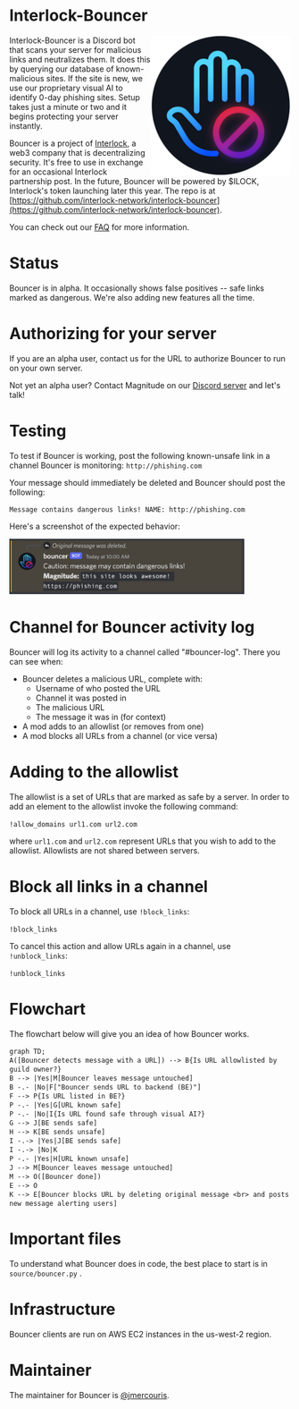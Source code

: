 <!-- @format -->

# Interlock-Bouncer

<img src="./bouncer-dark.png" align="right" width="250" height="250"/>

Interlock-Bouncer is a Discord bot that scans your server for
malicious links and neutralizes them. It does this by querying our
database of known-malicious sites. If the site is new, we use our
proprietary visual AI to identify 0-day phishing sites. Setup takes
just a minute or two and it begins protecting your server instantly.

Bouncer is a project of [Interlock](https://www.interlock.network/), a web3 company that is
decentralizing security. It's free to use in exchange for an
occasional Interlock partnership post. In the future,
Bouncer will be powered by $ILOCK, Interlock's token
launching later this year. The repo is at
[https://github.com/interlock-network/interlock-bouncer](https://github.com/interlock-network/interlock-bouncer).

You can check out our [FAQ](https://interlock-network.github.io/interlock-bouncer/) for more information.

# Status

Bouncer is in alpha. It occasionally shows false positives -- safe links marked as dangerous.
We're also adding new features all the time.

# Authorizing for your server

If you are an alpha user, contact us for the URL to authorize Bouncer to run on your own server.

Not yet an alpha user? Contact Magnitude on our [Discord server](https://discord.gg/ezraXYD8) and let's talk!

# Testing

To test if Bouncer is working, post the following
known-unsafe link in a channel Bouncer is monitoring:
`http://phishing.com`

Your message should immediately be deleted and Bouncer should post the following:

```
Message contains dangerous links! NAME: http://phishing.com
```

Here's a screenshot of the expected behavior:

<img width="421" alt="Interlock-Bouncer reacting to a malicious link" src="screenshot.png">

# Channel for Bouncer activity log

Bouncer will log its activity to a channel called "#bouncer-log". There you can see when:
- Bouncer deletes a malicious URL, complete with:
  - Username of who posted the URL
  - Channel it was posted in
  - The malicious URL
  - The message it was in (for context)
- A mod adds to an allowlist (or removes from one)
- A mod blocks all URLs from a channel (or vice versa)
  
# Adding to the allowlist

The allowlist is a set of URLs that are marked as safe by a server. In
order to add an element to the allowlist invoke the following command:

`!allow_domains url1.com url2.com`

where `url1.com` and `url2.com` represent URLs that you wish to add to
the allowlist. Allowlists are not shared between servers.

# Block all links in a channel

To block all URLs in a channel, use `!block_links`:

`!block_links`

To cancel this action and allow URLs again in a channel, use `!unblock_links`:

`!unblock_links`

# Flowchart

The flowchart below will give you an idea of how Bouncer works.

```mermaid
graph TD;
A([Bouncer detects message with a URL]) --> B{Is URL allowlisted by guild owner?}
B --> |Yes|M[Bouncer leaves message untouched]
B -.- |No|F["Bouncer sends URL to backend (BE)"]
F --> P{Is URL listed in BE?}
P -.- |Yes|G[URL known safe]
P -.- |No|I{Is URL found safe through visual AI?}
G --> J[BE sends safe]
H --> K[BE sends unsafe]
I -.-> |Yes|J[BE sends safe]
I -.-> |No|K
P -.- |Yes|H[URL known unsafe]
J --> M[Bouncer leaves message untouched]
M --> O([Bouncer done])
E --> O
K --> E[Bouncer blocks URL by deleting original message <br> and posts new message alerting users]
```

# Important files

To understand what Bouncer does in code, the best place to start is in `source/bouncer.py` .

# Infrastructure

Bouncer clients are run on AWS EC2 instances in the us-west-2 region.

# Maintainer

The maintainer for Bouncer is [@jmercouris](https://github.com/jmercouris).
